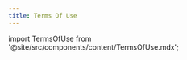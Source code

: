 ```yaml
---
title: Terms Of Use
---
```

import TermsOfUse from '@site/src/components/content/TermsOfUse.mdx';

<TermsOfUse/>